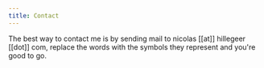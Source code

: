 ```yaml
---
title: Contact
---
```


The best way to contact me is by sending mail to nicolas [[at]] hillegeer [[dot]] com, replace the words with the symbols they represent and you're good to go.